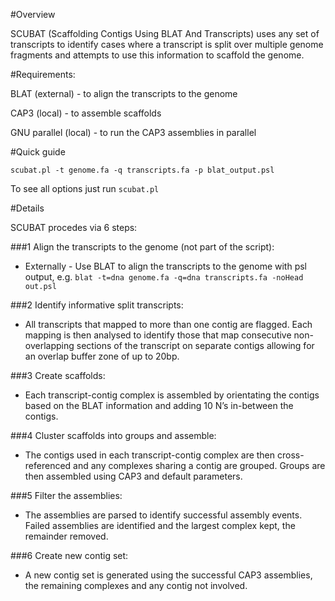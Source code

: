 #Overview

SCUBAT (Scaffolding Contigs Using BLAT And Transcripts) uses any set of transcripts to identify cases where a transcript is split over multiple genome fragments and attempts to use this information to scaffold the genome. 

#Requirements:

BLAT (external) - to align the transcripts to the genome 

CAP3 (local) - to assemble scaffolds 

GNU parallel (local) - to run the CAP3 assemblies in parallel 

#Quick guide

`scubat.pl -t genome.fa -q transcripts.fa -p blat_output.psl`

To see all options just run `scubat.pl`

#Details

SCUBAT procedes via 6 steps:

###1  Align the transcripts to the genome (not part of the script):

  - Externally - Use BLAT to align the transcripts to the genome with psl output, e.g. `blat -t=dna genome.fa -q=dna transcripts.fa -noHead out.psl`

###2  Identify informative split transcripts:

  - All transcripts that mapped to more than one contig are flagged. Each mapping is then analysed to identify those that map consecutive non-overlapping sections of the transcript on separate contigs allowing for an overlap buffer zone of up to 20bp.

###3 Create scaffolds:

- Each transcript-contig complex is assembled by orientating the contigs based on the
BLAT information and adding 10 N’s in-between the contigs. 

###4 Cluster scaffolds into groups and assemble:

- The contigs used in each transcript-contig complex are then cross-referenced and any complexes sharing a contig are grouped. Groups are then assembled using CAP3 and default parameters.

###5 Filter the assemblies:

- The assemblies are parsed to identify successful assembly events. Failed assemblies are identified and the largest complex kept, the remainder removed.

###6 Create new contig set:

- A new contig set is generated using the successful CAP3 assemblies, the remaining complexes and any contig not involved.
